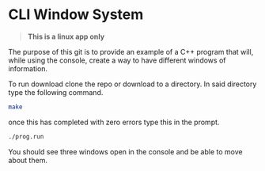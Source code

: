 # CLI Window System
>**This is a linux app only**

The purpose of this git is to provide an example of a C++ program that will, while using the console, create a way to have different windows of information.

To run download clone the repo or download to a directory.  In said directory type the following command.

```bash
make
```

once this has completed with zero errors type this in the prompt.

```bash
./prog.run
```
You should see three windows open in the console and be able to move about them.